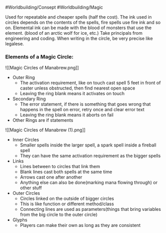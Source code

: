 #Worldbuilding/Consept #Worldbuilding/Magic 

Used for repeatable and cheaper spells (half the cost). The ink used in circles depends on the contents of the spells, fire spells use fire ink and so on. Elemental ink can be made with the blood of monsters that use the element. (blood of an arctic wolf for ice, etc.) Take principals from engineering and coding. When writing in the circle, be very precise like legalese.

### Elements of a Magic Circle:
![[Magic Circles of Manabrew.png]]
- Outer Ring
	- The activation requirement, like on touch cast spell 5 feet in front of caster unless obstructed, then find nearest open space
	- Leaving the ring blank means it activates on touch
- Secondary Ring
	- The error statement, if there is something that goes wrong that happens in the spell on error, retry once and clear error text
	- Leaving the ring blank means it aborts on fail
- Other Rings are if statements

![[Magic Circles of Manabrew (1).png]]

- Inner Circles
	- Smaller spells inside the larger spell, a spark spell inside a fireball spell
	- They can have the same activation requirement as the bigger spells
- Links 
	- Lines between to circles that link them
	- Blank lines cast both spells at the same time
	- Arrows cast one after another 
	- Anything else can also be done(marking mana flowing through) or other stuff
- Outer Circles 
	- Circles linked on the outside of bigger circles
	- This is like function or different method/class
	- Connecting lines are used as parameters(things that bring variables from the big circle to the outer circle)
- Glyphs 
	- Players can make their own as long as they are consistent